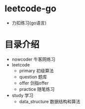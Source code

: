 # leetcode-go
* 力扣练习(go语言)

# 目录介绍
* nowcoder 牛客网练习
* leetcode 
    * primary 初级算法
    * question 题库
    * offer 剑指offer
    * practice 随笔练习
* study 学习
    * data_structure 数据结构和算法


